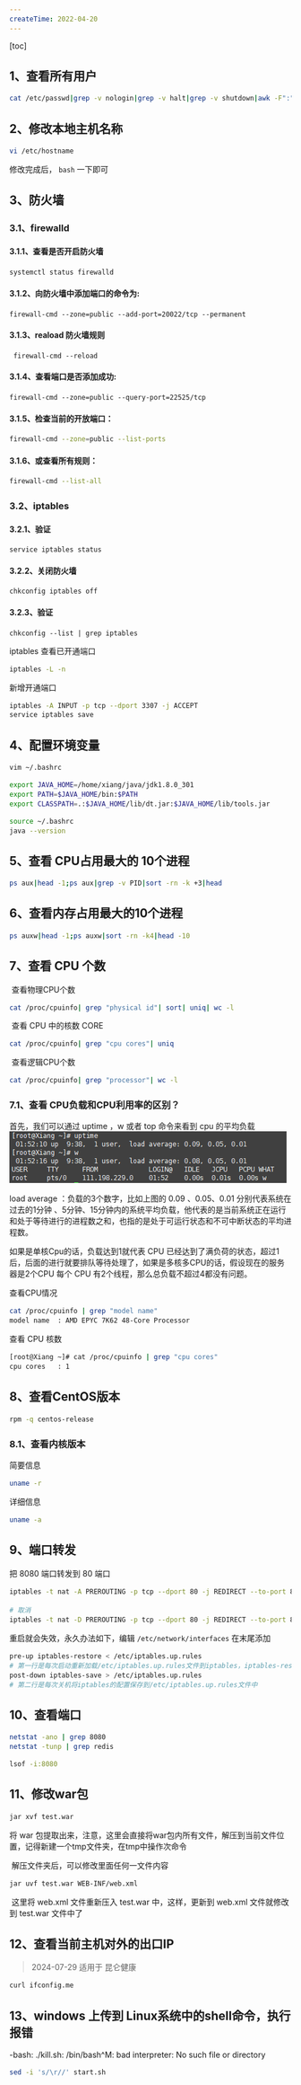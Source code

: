 ```yaml
---
createTime: 2022-04-20
---
```

[toc]

## 1、查看所有用户

```sh
cat /etc/passwd|grep -v nologin|grep -v halt|grep -v shutdown|awk -F":" '{ print $1"|"$3"|"$4 }'|more
```

## 2、修改本地主机名称

```sh
vi /etc/hostname
```

修改完成后， `bash`  一下即可

## 3、防火墙

### 3.1、firewalld

#### 3.1.1、查看是否开启防火墙

```sh
systemctl status firewalld
```

#### 3.1.2、向防火墙中添加端口的命令为: 

```
firewall-cmd --zone=public --add-port=20022/tcp --permanent
```

#### 3.1.3、reaload 防火墙规则

```
 firewall-cmd --reload
```

#### 3.1.4、查看端口是否添加成功: 

```
firewall-cmd --zone=public --query-port=22525/tcp
```

#### 3.1.5、检查当前的开放端口：

```sh
firewall-cmd --zone=public --list-ports
```

#### 3.1.6、或查看所有规则：

```sh
firewall-cmd --list-all
```


### 3.2、iptables

#### 3.2.1、验证

```
service iptables status
```

#### 3.2.2、关闭防火墙

```
chkconfig iptables off
```

#### 3.2.3、验证

```
chkconfig --list | grep iptables
```



iptables 查看已开通端口

```sh
iptables -L -n
```

新增开通端口

```sh
iptables -A INPUT -p tcp --dport 3307 -j ACCEPT
service iptables save
```




## 4、配置环境变量


```sh
vim ~/.bashrc
```

```sh
export JAVA_HOME=/home/xiang/java/jdk1.8.0_301
export PATH=$JAVA_HOME/bin:$PATH
export CLASSPATH=.:$JAVA_HOME/lib/dt.jar:$JAVA_HOME/lib/tools.jar
```

```sh
source ~/.bashrc
java --version
```

## 5、查看 CPU占用最大的 10个进程

```sh
ps aux|head -1;ps aux|grep -v PID|sort -rn -k +3|head
```

## 6、查看内存占用最大的10个进程

```sh
ps auxw|head -1;ps auxw|sort -rn -k4|head -10
```

## 7、查看 CPU 个数


​		查看物理CPU个数

```sh
cat /proc/cpuinfo| grep "physical id"| sort| uniq| wc -l
```

​		查看 CPU 中的核数 CORE

```sh
cat /proc/cpuinfo| grep "cpu cores"| uniq
```

​		查看逻辑CPU个数

```sh
cat /proc/cpuinfo| grep "processor"| wc -l
```


### 7.1、查看 CPU负载和CPU利用率的区别？

首先，我们可以通过 uptime ，w 或者 top 命令来看到 cpu 的平均负载
![](images/image-20210409015230031%201.png)

load average ：负载的3个数字，比如上图的 0.09 、0.05、0.01 分别代表系统在过去的1分钟 、5分钟、15分钟内的系统平均负载，他代表的是当前系统正在运行和处于等待进行的进程数之和，也指的是处于可运行状态和不可中断状态的平均进程数。

如果是单核Cpu的话，负载达到1就代表 CPU 已经达到了满负荷的状态，超过1后，后面的进行就要排队等待处理了，如果是多核多CPU的话，假设现在的服务器是2个CPU 每个 CPU 有2个线程，那么总负载不超过4都没有问题。

查看CPU情况
```sh
cat /proc/cpuinfo | grep "model name"
model name	: AMD EPYC 7K62 48-Core Processor
```

查看 CPU 核数
```sh
[root@Xiang ~]# cat /proc/cpuinfo | grep "cpu cores"
cpu cores	: 1
```


## 8、查看CentOS版本

```sh
rpm -q centos-release
```

### 8.1、查看内核版本
简要信息
```sh
uname -r
```

详细信息
```sh
uname -a
```

## 9、端口转发

把 8080 端口转发到 80 端口

```sh
iptables -t nat -A PREROUTING -p tcp --dport 80 -j REDIRECT --to-port 8080

# 取消
iptables -t nat -D PREROUTING -p tcp --dport 80 -j REDIRECT --to-port 8989
```

重启就会失效，永久办法如下，编辑  `/etc/network/interfaces` 在末尾添加

```sh
pre-up iptables-restore < /etc/iptables.up.rules
# 第一行是每次启动重新加载/etc/iptables.up.rules文件到iptables，iptables-restore命令是重新加载iptables配置
post-down iptables-save > /etc/iptables.up.rules
# 第二行是每次关机将iptables的配置保存到/etc/iptables.up.rules文件中
```

## 10、查看端口

```sh
netstat -ano | grep 8080
netstat -tunp | grep redis
```

```sh
lsof -i:8080
```

## 11、修改war包

```sh
jar xvf test.war
```

将 war 包提取出来，注意，这里会直接将war包内所有文件，解压到当前文件位置，记得新建一个tmp文件夹，在tmp中操作次命令

​		解压文件夹后，可以修改里面任何一文件内容

```sh
jar uvf test.war WEB-INF/web.xml   
```

​		这里将 web.xml 文件重新压入 test.war 中，这样，更新到 web.xml 文件就修改到 test.war 文件中了




## 12、查看当前主机对外的出口IP

> 2024-07-29 适用于 昆仑健康 

```sh
curl ifconfig.me
```


## 13、windows 上传到 Linux系统中的shell命令，执行报错

-bash: ./kill.sh: /bin/bash^M: bad interpreter: No such file or directory

```sh
sed -i 's/\r//' start.sh
```
